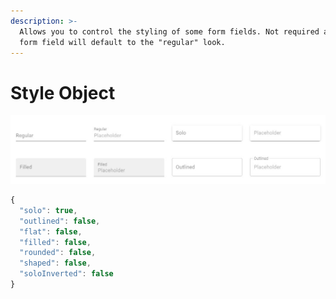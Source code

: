 ```yaml
---
description: >-
  Allows you to control the styling of some form fields. Not required as the
  form field will default to the "regular" look.
---
```


# Style Object

![Regular \(default setting\), Filled, Solo and Outlined. Also shows the Placeholder location](../../../../.gitbook/assets/image.png)

```javascript
{
  "solo": true,
  "outlined": false,
  "flat": false,
  "filled": false,
  "rounded": false,
  "shaped": false,
  "soloInverted": false
}
```

